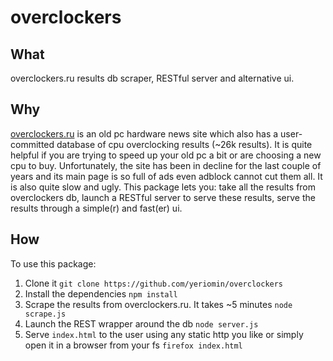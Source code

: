 overclockers
============

What
----

overclockers.ru results db scraper, RESTful server and alternative ui.

Why
---

[overclockers.ru](http://overclockers.ru) is an old pc hardware news site which also has a user-committed database of cpu overclocking results (~26k results). It is quite helpful if you are trying to speed up your old pc a bit or are choosing a new cpu to buy. Unfortunately, the site has been in decline for the last couple of years and its main page is so full of ads even adblock cannot cut them all. It is also quite slow and ugly. This package lets you: take all the results from overclockers db, launch a RESTful server to serve these results, serve the results through a simple(r) and fast(er) ui.

How
---

To use this package:

1. Clone it `git clone https://github.com/yeriomin/overclockers`
2. Install the dependencies `npm install`
3. Scrape the results from overclockers.ru. It takes ~5 minutes `node scrape.js`
4. Launch the REST wrapper around the db `node server.js`
5. Serve `index.html` to the user using any static http you like or simply open it in a browser from your fs `firefox index.html`
